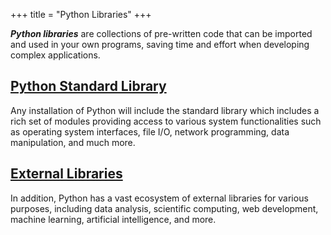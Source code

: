 +++
title = "Python Libraries"
+++

***Python libraries*** are collections of pre-written code that can be imported and used in your own programs, saving time and effort when developing complex applications. 

## [Python Standard Library](standard/)

Any installation of Python will include the standard library which includes a rich set of modules providing access to various system functionalities such as operating system interfaces, file I/O, network programming, data manipulation, and much more. 

## [External Libraries](external/)

In addition, Python has a vast ecosystem of external libraries for various purposes, including data analysis, scientific computing, web development, machine learning, artificial intelligence, and more. 

